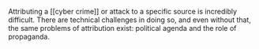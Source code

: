 Attributing a [[cyber crime]] or attack to a specific source is incredibly difficult. There are technical challenges in doing so, and even without that, the same problems of attribution exist: political agenda and the role of propaganda.
